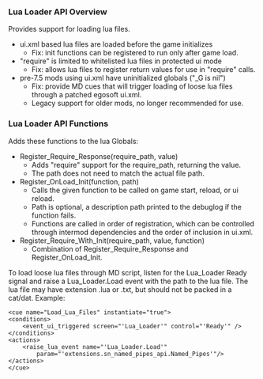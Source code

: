 
### Lua Loader API Overview

 
Provides support for loading lua files.

* ui.xml based lua files are loaded before the game initializes
  - Fix: init functions can be registered to run only after game load.
* "require" is limited to whitelisted lua files in protected ui mode
  - Fix: allows lua files to register return values for use in "require" calls.
* pre-7.5 mods using ui.xml have uninitialized globals ("_G is nil")
  - Fix: provide MD cues that will trigger loading of loose lua files through a patched egosoft ui.xml.
  - Legacy support for older mods, no longer recommended for use.

### Lua Loader API Functions

 

Adds these functions to the lua Globals:

* Register_Require_Response(require_path, value)
  - Adds "require" support for the require_path, returning the value.
  - The path does not need to match the actual file path.
* Register_OnLoad_Init(function, path)
  - Calls the given function to be called on game start, reload, or ui reload.
  - Path is optional, a description path printed to the debuglog if the function fails.
  - Functions are called in order of registration, which can be controlled through intermod dependencies and the order of inclusion in ui.xml.
* Register_Require_With_Init(require_path, value, function)
  - Combination of Register_Require_Response and Register_OnLoad_Init.

To load loose lua files through MD script, listen for the Lua_Loader Ready signal and raise a Lua_Loader.Load event with the path to the lua file. The lua file may have extension .lua or .txt, but should not be packed in a cat/dat. Example:

```
<cue name="Load_Lua_Files" instantiate="true">
<conditions>
    <event_ui_triggered screen="'Lua_Loader'" control="'Ready'" />
</conditions>
<actions>
    <raise_lua_event name="'Lua_Loader.Load'" 
        param="'extensions.sn_named_pipes_api.Named_Pipes'"/>
</actions>
</cue>
```